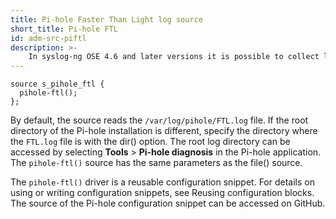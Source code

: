```yaml
---
title: Pi-hole Faster Than Light log source
short_title: Pi-hole FTL
id: adm-src-piftl
description: >-
    In syslog-ng OSE 4.6 and later versions it is possible to collect logs of the [Pi-hole](https://pi-hole.net/) FTL (Faster Than Light) application.
---
```


```config
source s_pihole_ftl {
  pihole-ftl();
};
```

By default, the source reads the `/var/log/pihole/FTL.log` file. If the root directory of the Pi-hole installation is different, specify the directory where the `FTL.log` file is with the dir() option. The root log directory can be accessed by selecting **Tools** > **Pi-hole diagnosis** in the Pi-hole application. The `pihole-ftl()` source has the same parameters as the file() source.

The `pihole-ftl()` driver is a reusable configuration snippet. For details on using or writing configuration snippets, see Reusing configuration blocks. The source of the Pi-hole configuration snippet can be accessed on GitHub.
